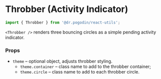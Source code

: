 # Throbber (Activity Indicator)

```jsx
import { Throbber } from '@dr.pogodin/react-utils';
```

`<Throbber />` renders three bouncing circles as a simple pending activity
indicator.

### Props
- `theme` &ndash; optional object, adjusts throbber styling.
  - `theme.container` &ndash; class name to add to the throbber container;
  - `theme.circle` &ndash; class name to add to each throbber circle.
